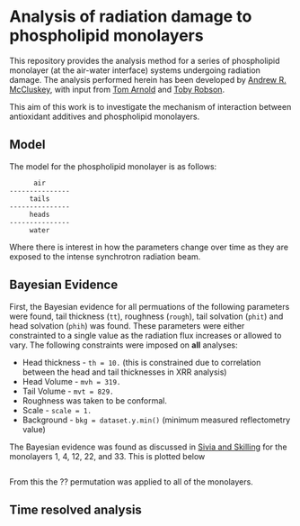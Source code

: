 # Analysis of radiation damage to phospholipid monolayers

This repository provides the analysis method for a series of phospholipid monolayer (at the air-water interface) systems undergoing radiation damage.
The analysis performed herein has been developed by [Andrew R. McCluskey](mailto:andrew.mccluskey@diamond.ac.uk), with input from [Tom Arnold](mailto:tom.arnold@esss.se) and [Toby Robson](mailto:toby.robson@diamond.ac.uk).

This aim of this work is to investigate the mechanism of interaction between antioxidant additives and phospholipid monolayers.

## Model

The model for the phospholipid monolayer is as follows:

```
      air 
---------------
     tails
---------------
     heads
---------------
     water
```
Where there is interest in how the parameters change over time as they are exposed to the intense synchrotron radiation beam. 

## Bayesian Evidence

First, the Bayesian evidence for all permuations of the following parameters were found, tail thickness (`tt`), roughness (`rough`), tail solvation (`phit`) and head solvation (`phih`) was found.
These parameters were either constrainted to a single value as the radiation flux increases or allowed to vary. 
The following constraints were imposed on **all** analyses:
- Head thickness - `th = 10.` (this is constrained due to correlation between the head and tail thicknesses in XRR analysis)
- Head Volume - `mvh = 319.`
- Tail Volume - `mvt = 829.`
- Roughness was taken to be conformal. 
- Scale - `scale = 1.`
- Background - `bkg = dataset.y.min()` (minimum measured reflectometry value)

The Bayesian evidence was found as discussed in [Sivia and Skilling](https://global.oup.com/academic/product/data-analysis-9780198568322?cc=gb&lang=en&) for the monolayers 1, 4, 12, 22, and 33.
This is plotted below 

![]()

From this the ?? permutation was applied to all of the monolayers. 

## Time resolved analysis
